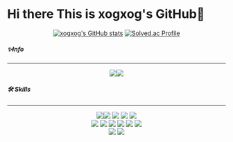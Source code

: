 # Hi there This is xogxog's GitHub👋

<div align="center"> 

[![xogxog's GitHub stats](https://github-readme-stats.vercel.app/api?username=xogxog&theme=tokyonight)](https://github.com/xogxog/github-readme-stats)
[![Solved.ac Profile](http://mazassumnida.wtf/api/v2/generate_badge?boj=nasa0939)](https://solved.ac/nasa0939/)

</div>

##### ✨Info

---
<div align="center"> 
<a href="https://www.instagram.com/xog_tt/" target="_blank"><img src="https://img.shields.io/badge/instagram-gray?style=plastic&logo=instagram&logoColor=#E4405F"/></a><a href="#" target="_blank"><img src="https://img.shields.io/badge/Gmail-gray?style=plastic&logo=gmail&logoColor=#E4405F"/></a>

</div>

##### 🛠 Skills

---

<div align="center"> 
<img src="https://img.shields.io/badge/Python-3776AB?style=flat-square&logo=python&logoColor=white"/><img src="https://img.shields.io/badge/Django-092E20?style=flat-square&logo=Django&logoColor=white"/>
<img src="https://img.shields.io/badge/MySQL-4479A1?style=flat-square&logo=MySQL&logoColor=white"/>
<img src="https://img.shields.io/badge/Vue.js-4FC08D?style=flat-square&logo=Vue.js&logoColor=white"/>
<img src="https://img.shields.io/badge/Vuetify-1867C0?style=flat-square&logo=Vuetify&logoColor=white"/>
<br/>
<img src="https://img.shields.io/badge/HTML-E34F26?style=flat-square&logo=HTML5&logoColor=white"/>
    <img src="https://img.shields.io/badge/Bootstrap-7952B3?style=flat-square&logo=Bootstrap&logoColor=white"/>
    <img src="https://img.shields.io/badge/CSS3-1572B6?style=flat-square&logo=CSS3&logoColor=white"/>
    <img src="https://img.shields.io/badge/Selenium-43B02A?style=flat-square&logo=Selenium&logoColor=white"/>
    <img src="https://img.shields.io/badge/Numpy-013243?style=flat-square&logo=Numpy&logoColor=white"/>
<img src="https://img.shields.io/badge/Pandas-150458?style=flat-square&logo=Pandas&logoColor=white"/>
<br/>
<img src="https://img.shields.io/badge/GitHub-181717?style=flat-square&logo=GitHub&logoColor=white"/>
<img src="https://img.shields.io/badge/Jira-0052CC?style=flat-square&logo=Jira&logoColor=white"/>
</div>
